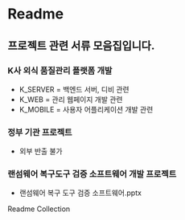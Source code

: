 # Readme

## 프로젝트 관련 서류 모음집입니다.

### K사 외식 품질관리 플랫폼 개발

  - K_SERVER = 백엔드 서버, 디비 관련 
  - K_WEB = 관리 웹페이지 개발 관련
  - K_MOBILE = 사용자 어플리케이션 개발 관련
  
### 정부 기관 프로젝트
  - 외부 반출 불가
  
### 랜섬웨어 복구도구 검증 소프트웨어 개발 프로젝트
  - 랜섬웨어 복구 도구 검증 소프트웨어.pptx

Readme Collection
